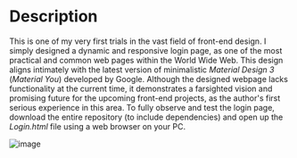 # Description

This is one of my very first trials in the vast field of front-end design. I simply designed a dynamic and responsive login page, as one of the most practical and common web pages within the World Wide Web. This design aligns intimately with the latest version of minimalistic *Material Design 3* (*Material You*) developed by Google. Although the designed webpage lacks functionality at the current time, it demonstrates a farsighted vision and promising future for the upcoming front-end projects, as the author's first serious experience in this area.
To fully observe and test the login page, download the entire repository (to include dependencies) and open up the _Login.html_ file using a web browser on your PC.  


![image](https://github.com/user-attachments/assets/be3a5040-2efc-4f4a-ac4c-a377e8865c65)
